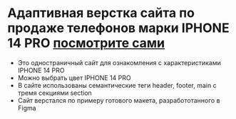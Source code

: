 # Адаптивная верстка сайта по продаже телефонов марки IPHONE 14 PRO [посмотрите сами](https://sokolovpavel7.github.io/site-iphone/)
- Это одностраничный сайт для ознакомления с характеристиками IPHONE 14 PRO
- Можно выбрать цвет IPHONE 14 PRO
- В сайте использованы семантические теги header, footer, main с тремя секциями section
- Сайт верстался по примеру готового макета, разработотанного в Figma
